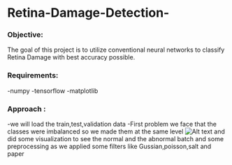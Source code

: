 # Retina-Damage-Detection-
### Objective:
The goal of this project is to utilize conventional neural networks to classify Retina Damage with best accuracy possible.
### Requirements:
-numpy
-tensorflow
-matplotlib
### Approach :
-we will load the train,test,validation data
-First problem we face that the classes were imbalanced so we made them at the same level
![Alt text]()
and did some visualization to see the normal and the abnormal batch and some preprocessing as we applied some filters like Gussian,poisson,salt and paper
